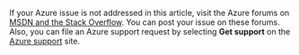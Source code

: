 If your Azure issue is not addressed in this article, visit the Azure forums on [MSDN and the Stack Overflow](https://www.azure.cn/support/forums/). You can post your issue on these forums. Also, you can file an Azure support request by selecting **Get support** on the [Azure support](https://www.azure.cn/support/contact/) site.